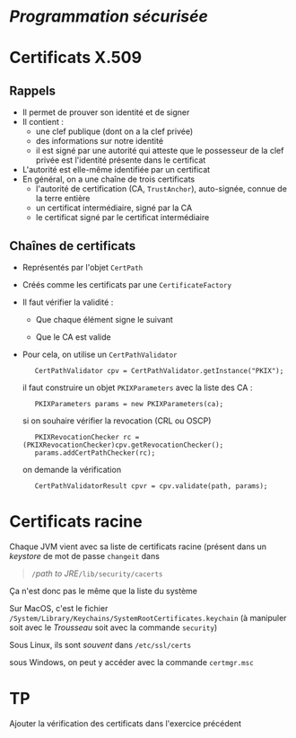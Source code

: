 *Programmation sécurisée*=========================Certificats X.509=================Rappels-------- Il permet de prouver son identité et de signer
- Il contient :
  - une clef publique (dont on a la clef privée)
  - des informations sur notre identité
  - il est signé par une autorité qui atteste que le possesseur de la clef privée est l'identité présente dans le certificat
- L'autorité est elle-même identifiée par un certificat
- En général, on a une chaîne de trois certificats
  - l'autorité de certification (CA, `TrustAnchor`), auto-signée, connue de la terre entière
  - un certificat intermédiaire, signé par la CA
  - le certificat signé par le certificat intermédiaireChaînes de certificats----------------------

- Représentés par l'objet `CertPath`

- Créés comme les certificats par une `CertificateFactory`

- Il faut vérifier la validité :

  - Que chaque élément signe le suivant

  - Que le CA est valide

- Pour cela, on utilise un `CertPathValidator`

         CertPathValidator cpv = CertPathValidator.getInstance("PKIX");

  il faut construire un objet `PKIXParameters` avec la liste des CA :
  
         PKIXParameters params = new PKIXParameters(ca);
  
  si on souhaire vérifier la revocation (CRL ou OSCP)

         PKIXRevocationChecker rc = (PKIXRevocationChecker)cpv.getRevocationChecker();
         params.addCertPathChecker(rc);
         
  on demande la vérification
         
         CertPathValidatorResult cpvr = cpv.validate(path, params);
         
Certificats racine
==================

Chaque JVM vient avec sa liste de certificats racine (présent dans un *keystore* de mot de passe `changeit` dans

> `/`*path to JRE*`/lib/security/cacerts`

Ça n'est donc pas le même que la liste du système

Sur MacOS, c'est le fichier `/System/Library/Keychains/SystemRootCertificates.keychain` (à manipuler soit avec le *Trousseau* soit avec la commande `security`)

Sous Linux, ils sont *souvent* dans `/etc/ssl/certs`

sous Windows, on peut y accéder avec la commande `certmgr.msc`

TP
==

Ajouter la vérification des certificats dans l'exercice précédent